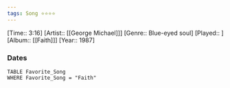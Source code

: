 ```yaml
---
tags: Song ⭐⭐⭐⭐ 
---
```

[Time:: 3:16]
[Artist:: [[George Michael]]]
[Genre:: Blue-eyed soul]
[Played:: ]
[Album:: [[Faith]]]
[Year:: 1987]
### Dates
````dataview
TABLE Favorite_Song
WHERE Favorite_Song = "Faith"
````